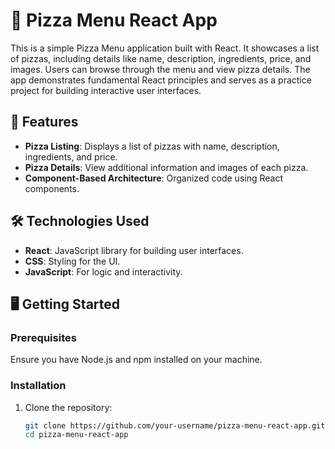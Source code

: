 # 🍕 Pizza Menu React App

This is a simple Pizza Menu application built with React. It showcases a list of pizzas, including details like name, description, ingredients, price, and images. Users can browse through the menu and view pizza details. The app demonstrates fundamental React principles and serves as a practice project for building interactive user interfaces.

## 🚀 Features

- **Pizza Listing**: Displays a list of pizzas with name, description, ingredients, and price.
- **Pizza Details**: View additional information and images of each pizza.
- **Component-Based Architecture**: Organized code using React components.

## 🛠️ Technologies Used

- **React**: JavaScript library for building user interfaces.
- **CSS**: Styling for the UI.
- **JavaScript**: For logic and interactivity.

## 🖥️ Getting Started

### Prerequisites

Ensure you have Node.js and npm installed on your machine.

### Installation

1. Clone the repository:
   ```bash
   git clone https://github.com/your-username/pizza-menu-react-app.git
   cd pizza-menu-react-app
